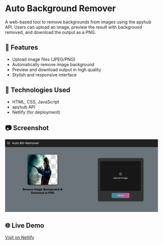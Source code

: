 # Auto Background Remover 

A web-based tool to remove backgrounds from images using the apyhub API. Users can upload an image, preview the result with background removed, and download the output as a PNG.

## 🔧 Features
- Upload image files (JPEG/PNG)
- Automatically remove image background
- Preview and download output in high quality
- Stylish and responsive interface

## 🚀 Technologies Used
- HTML, CSS, JavaScript
- apyhub API
- Netlify (for deployment)

## 📷 Screenshot
![Auto BG Remover](bgcleaner.png)

## 🌐 Live Demo
[Visit on Netlify](https://bg-cleaner.netlify.app/)

